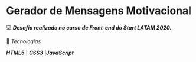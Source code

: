 # Gerador de Mensagens Motivacional 

💻 **_Desafio realizado no curso de Front-end do Start LATAM 2020._**

🚀 _Tecnologias_

**_HTML5_** | **_CSS3_** |**_JavaScript_**
